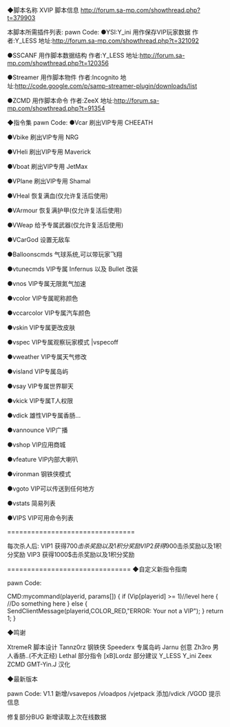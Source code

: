 ◆脚本名称	XVIP
  脚本信息	http://forum.sa-mp.com/showthread.php?t=379903

本脚本所需插件列表:
pawn Code:
●YSI:Y_ini	用作保存VIP玩家数据	作者:Y_LESS		地址:http://forum.sa-mp.com/showthread.php?t=321092

●SSCANF		用作脚本数据结构	作者:Y_LESS		地址:http://forum.sa-mp.com/showthread.php?t=120356

●Streamer	用作脚本物件		作者:Incognito 		地址:http://code.google.com/p/samp-streamer-plugin/downloads/list

●ZCMD		用作脚本命令		作者:ZeeX		地址:http://forum.sa-mp.com/showthread.php?t=91354


◆指令集
pawn Code:
●Vcar 		刷出VIP专用 CHEEATH

●Vbike		刷出VIP专用 NRG

●VHeli		刷出VIP专用 Maverick

●Vboat		刷出VIP专用  JetMax

●VPlane		刷出VIP专用  Shamal 

●VHeal		恢复满血(仅允许复活后使用)

●VArmour	恢复满护甲(仅允许复活后使用)

●VWeap 		给予专属武器(仅允许复活后使用)

●VCarGod	设置无敌车

●Balloonscmds	气球系统,可以带玩家飞翔
 
●vtunecmds	VIP专属 Infernus 以及 Bullet 改装

●vnos		VIP专属无限氮气加速

●vcolor		VIP专属昵称颜色

●vccarcolor	VIP专属汽车颜色
 
●vskin		VIP专属更改皮肤

●vspec 		VIP专属观察玩家模式
|vspecoff

●vweather	VIP专属天气修改

●visland	VIP专属岛屿
 
●vsay		VIP专属世界聊天
 
●vkick		VIP专属T人权限

●vdick		雄性VIP专属香肠...

●vannounce	VIP广播

●vshop		VIP应用商城
 
●vfeature	VIP内部大喇叭
 
●vironman	钢铁侠模式
 
●vgoto		VIP可以传送到任何地方

●vstats		简易列表

●VIPS 		VIP可用命令列表
 
 
================================

每次杀人后:
VIP1 获得700$击杀奖励以及1积分奖励
VIP2 获得900$击杀奖励以及1积分奖励
VIP3 获得1000$击杀奖励以及1积分奖励

===============================
◆自定义新指令指南

pawn Code:

CMD:mycommand(playerid, params[])
{
	if (Vip[playerid] >= 1)//level here
	{
		//Do something here
	} 
	else 
	{
		SendClientMessage(playerid,COLOR_RED,"ERROR: Your not a VIP");
	}
	return 1;
}

◆鸣谢


XtremeR		脚本设计
Tannz0rz 	钢铁侠
Speederx 	专属岛屿
Jarnu 		创意
Zh3ro 		男人香肠..(不大正经)
Lethal 		部分指令
[xB]Lordz	部分建议
Y_LESS 		Y_ini
Zeex 	 	ZCMD
GMT-Yin.J	汉化

◆最新版本

pawn Code:
V1.1
新增/vsavepos /vloadpos /vjetpack
添加/vdick /VGOD 提示信息

修复部分BUG
新增读取上次在线数据
